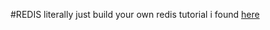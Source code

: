 #REDIS
literally just build your own redis tutorial i found [here](https://build-your-own.org/redis)
